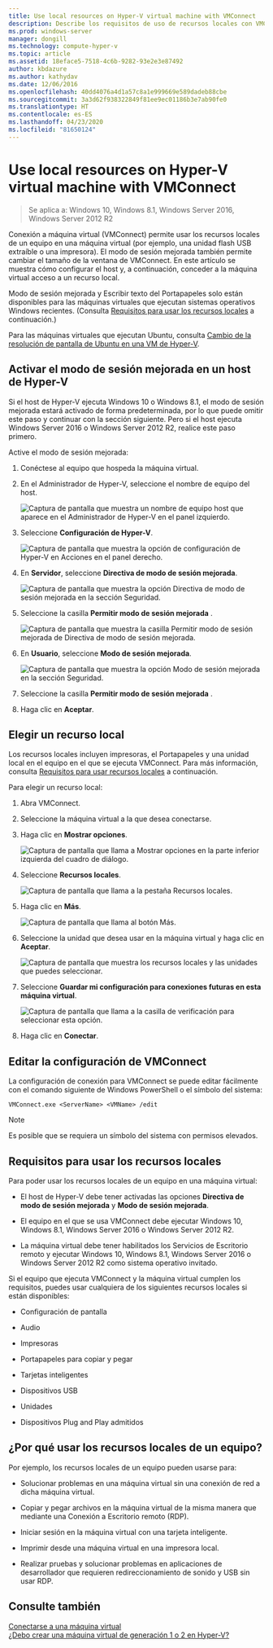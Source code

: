 ```yaml
---
title: Use local resources on Hyper-V virtual machine with VMConnect
description: Describe los requisitos de uso de recursos locales con VMConnect.
ms.prod: windows-server
manager: dongill
ms.technology: compute-hyper-v
ms.topic: article
ms.assetid: 18eface5-7518-4c6b-9282-93e2e3e87492
author: kbdazure
ms.author: kathydav
ms.date: 12/06/2016
ms.openlocfilehash: 40dd4076a4d1a57c8a1e999669e589dadeb88cbe
ms.sourcegitcommit: 3a3d62f938322849f81ee9ec01186b3e7ab90fe0
ms.translationtype: HT
ms.contentlocale: es-ES
ms.lasthandoff: 04/23/2020
ms.locfileid: "81650124"
---
```

# <a name="use-local-resources-on-hyper-v-virtual-machine-with-vmconnect"></a>Use local resources on Hyper-V virtual machine with VMConnect

>Se aplica a: Windows 10, Windows 8.1, Windows Server 2016, Windows Server 2012 R2

Conexión a máquina virtual (VMConnect) permite usar los recursos locales de un equipo en una máquina virtual (por ejemplo, una unidad flash USB extraíble o una impresora). El modo de sesión mejorada también permite cambiar el tamaño de la ventana de VMConnect. En este artículo se muestra cómo configurar el host y, a continuación, conceder a la máquina virtual acceso a un recurso local.

Modo de sesión mejorada y Escribir texto del Portapapeles solo están disponibles para las máquinas virtuales que ejecutan sistemas operativos Windows recientes. \(Consulta [Requisitos para usar los recursos locales](#requirements-for-using-local-resources) a continuación.\) 

Para las máquinas virtuales que ejecutan Ubuntu, consulta [Cambio de la resolución de pantalla de Ubuntu en una VM de Hyper-V](https://blogs.msdn.microsoft.com/virtual_pc_guy/2014/09/19/changing-ubuntu-screen-resolution-in-a-hyper-v-vm/). 
  
## <a name="turn-on-enhanced-session-mode-on-a-hyper-v-host"></a>Activar el modo de sesión mejorada en un host de Hyper-V  
Si el host de Hyper-V ejecuta Windows 10 o Windows 8.1, el modo de sesión mejorada estará activado de forma predeterminada, por lo que puede omitir este paso y continuar con la sección siguiente. Pero si el host ejecuta Windows Server 2016 o Windows Server 2012 R2, realice este paso primero. 
  
Active el modo de sesión mejorada:

1.  Conéctese al equipo que hospeda la máquina virtual.  
  
2.  En el Administrador de Hyper-V, seleccione el nombre de equipo del host.  
  
    ![Captura de pantalla que muestra un nombre de equipo host que aparece en el Administrador de Hyper-V en el panel izquierdo.](media/Hyper-V-HyperVManager-HostNameSelected.png)  
  
3.  Seleccione **Configuración de Hyper-V**.  
  
    ![Captura de pantalla que muestra la opción de configuración de Hyper-V en Acciones en el panel derecho.](media/HyperV-ActionsHyperVSettings.png)  
  
4.  En **Servidor**, seleccione **Directiva de modo de sesión mejorada**.  
  
    ![Captura de pantalla que muestra la opción Directiva de modo de sesión mejorada en la sección Seguridad.](media/Hyper-V-Settings-ServerEnhancedSessionModePolicy.png)  
  
5.  Seleccione la casilla **Permitir modo de sesión mejorada** .  
  
    ![Captura de pantalla que muestra la casilla Permitir modo de sesión mejorada de Directiva de modo de sesión mejorada.](media/Hyper-V-Settings-EnhancedSessionModePolicyCheckBox.png)  
  
6.  En **Usuario**, seleccione **Modo de sesión mejorada**.  
  
    ![Captura de pantalla que muestra la opción Modo de sesión mejorada en la sección Seguridad. ](media/Hyper-V-Settings-UserEnhancedSessionMode.png)  
  
7.  Seleccione la casilla **Permitir modo de sesión mejorada** .  
  
8.  Haga clic en **Aceptar**.  
  
## <a name="choose-a-local-resource"></a>Elegir un recurso local

Los recursos locales incluyen impresoras, el Portapapeles y una unidad local en el equipo en el que se ejecuta VMConnect. Para más información, consulta [Requisitos para usar recursos locales](#requirements-for-using-local-resources) a continuación.  
  
Para elegir un recurso local:
  
1.  Abra VMConnect.  
  
2.  Seleccione la máquina virtual a la que desea conectarse.  
  
3.  Haga clic en **Mostrar opciones**.  
  
    ![Captura de pantalla que llama a Mostrar opciones en la parte inferior izquierda del cuadro de diálogo.](media/HyperV-VMConnect-DisplayConfig.png)  
  
4.  Seleccione **Recursos locales**.  
  
    ![Captura de pantalla que llama a la pestaña Recursos locales.](media/HyperV-VMConnect-DisplayConfig-LocalResources.png)  
  
5.  Haga clic en **Más**.  
  
    ![Captura de pantalla que llama al botón Más.](media/HyperV-VMConnect-DisplayConfig-LocalResourcesMore.png)  
  
6.  Seleccione la unidad que desea usar en la máquina virtual y haga clic en **Aceptar**.  
  
    ![Captura de pantalla que muestra los recursos locales y las unidades que puedes seleccionar.](media/HyperV-VMConnect-Settings-LocalResourcesDrives.png)  
  
7.  Seleccione **Guardar mi configuración para conexiones futuras en esta máquina virtual**.  
  
    ![Captura de pantalla que llama a la casilla de verificación para seleccionar esta opción.](media/HyperV-VMConnect-SaveSettings.png)  
  
8.  Haga clic en **Conectar**.  
  
## <a name="edit-vmconnect-settings"></a>Editar la configuración de VMConnect

La configuración de conexión para VMConnect se puede editar fácilmente con el comando siguiente de Windows PowerShell o el símbolo del sistema:  
  
`VMConnect.exe <ServerName> <VMName> /edit`  
  
> [!Note]
> Es posible que se requiera un símbolo del sistema con permisos elevados.
  
## <a name="requirements-for-using-local-resources"></a>Requisitos para usar los recursos locales

Para poder usar los recursos locales de un equipo en una máquina virtual:  
  
-   El host de Hyper-V debe tener activadas las opciones **Directiva de modo de sesión mejorada** y **Modo de sesión mejorada**.  
  
-   El equipo en el que se usa VMConnect debe ejecutar Windows 10, Windows 8.1, Windows Server 2016 o Windows Server 2012 R2.  
  
-   La máquina virtual debe tener habilitados los Servicios de Escritorio remoto y ejecutar Windows 10, Windows 8.1, Windows Server 2016 o Windows Server 2012 R2 como sistema operativo invitado.  
  
Si el equipo que ejecuta VMConnect y la máquina virtual cumplen los requisitos, puedes usar cualquiera de los siguientes recursos locales si están disponibles:  
  
-   Configuración de pantalla  
  
-   Audio
  
-   Impresoras  
  
-   Portapapeles para copiar y pegar  
  
-   Tarjetas inteligentes  
  
-   Dispositivos USB  
  
-   Unidades  
  
-   Dispositivos Plug and Play admitidos  
  
## <a name="why-use-a-computers-local-resources"></a>¿Por qué usar los recursos locales de un equipo?
Por ejemplo, los recursos locales de un equipo pueden usarse para:  
  
-   Solucionar problemas en una máquina virtual sin una conexión de red a dicha máquina virtual.  
  
-   Copiar y pegar archivos en la máquina virtual de la misma manera que mediante una Conexión a Escritorio remoto (RDP).  
  
-   Iniciar sesión en la máquina virtual con una tarjeta inteligente.  
  
-   Imprimir desde una máquina virtual en una impresora local.  
  
-   Realizar pruebas y solucionar problemas en aplicaciones de desarrollador que requieren redireccionamiento de sonido y USB sin usar RDP.  
  
## <a name="see-also"></a>Consulte también  
[Conectarse a una máquina virtual](https://technet.microsoft.com/library/cc742407.aspx)  
[¿Debo crear una máquina virtual de generación 1 o 2 en Hyper-V?](../plan/Should-I-create-a-generation-1-or-2-virtual-machine-in-Hyper-V.md)


